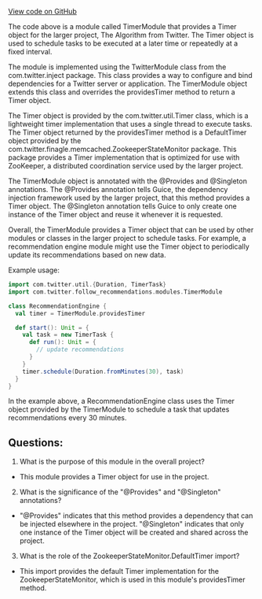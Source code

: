 [View code on GitHub](https://github.com/misbahsy/the-algorithm/follow-recommendations-service/server/src/main/scala/com/twitter/follow_recommendations/modules/TimerModule.scala)

The code above is a module called TimerModule that provides a Timer object for the larger project, The Algorithm from Twitter. The Timer object is used to schedule tasks to be executed at a later time or repeatedly at a fixed interval. 

The module is implemented using the TwitterModule class from the com.twitter.inject package. This class provides a way to configure and bind dependencies for a Twitter server or application. The TimerModule object extends this class and overrides the providesTimer method to return a Timer object. 

The Timer object is provided by the com.twitter.util.Timer class, which is a lightweight timer implementation that uses a single thread to execute tasks. The Timer object returned by the providesTimer method is a DefaultTimer object provided by the com.twitter.finagle.memcached.ZookeeperStateMonitor package. This package provides a Timer implementation that is optimized for use with ZooKeeper, a distributed coordination service used by the larger project. 

The TimerModule object is annotated with the @Provides and @Singleton annotations. The @Provides annotation tells Guice, the dependency injection framework used by the larger project, that this method provides a Timer object. The @Singleton annotation tells Guice to only create one instance of the Timer object and reuse it whenever it is requested. 

Overall, the TimerModule provides a Timer object that can be used by other modules or classes in the larger project to schedule tasks. For example, a recommendation engine module might use the Timer object to periodically update its recommendations based on new data. 

Example usage:

```scala
import com.twitter.util.{Duration, TimerTask}
import com.twitter.follow_recommendations.modules.TimerModule

class RecommendationEngine {
  val timer = TimerModule.providesTimer

  def start(): Unit = {
    val task = new TimerTask {
      def run(): Unit = {
        // update recommendations
      }
    }
    timer.schedule(Duration.fromMinutes(30), task)
  }
}
```

In the example above, a RecommendationEngine class uses the Timer object provided by the TimerModule to schedule a task that updates recommendations every 30 minutes.
## Questions: 
 1. What is the purpose of this module in the overall project?
- This module provides a Timer object for use in the project.

2. What is the significance of the "@Provides" and "@Singleton" annotations?
- "@Provides" indicates that this method provides a dependency that can be injected elsewhere in the project. "@Singleton" indicates that only one instance of the Timer object will be created and shared across the project.

3. What is the role of the ZookeeperStateMonitor.DefaultTimer import?
- This import provides the default Timer implementation for the ZookeeperStateMonitor, which is used in this module's providesTimer method.